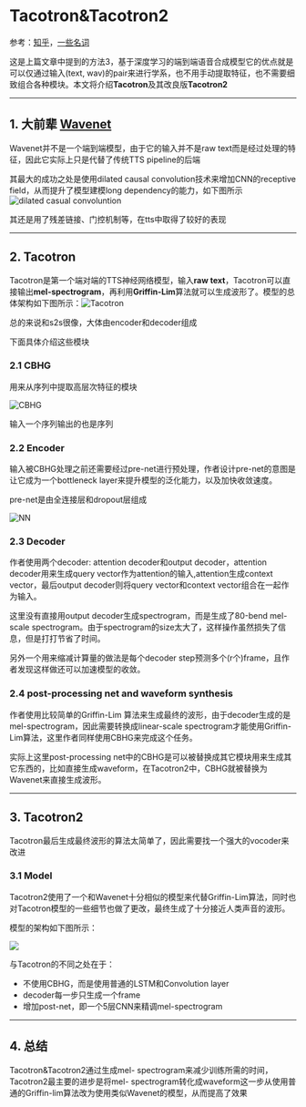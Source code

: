 # Tacotron&Tacotron2

参考：[知乎](https://zhuanlan.zhihu.com/p/101064153?utm_source=wechat_session&utm_medium=social&utm_oi=651550372523675648&accessToken=eyJhbGciOiJIUzI1NiIsImtpZCI6ImRlZmF1bHQiLCJ0eXAiOiJKV1QifQ.eyJleHAiOjE3NDk5MDI3MzgsImZpbGVHVUlEIjoiOGhHM0RWVEdXdFJSdmt2OCIsImlhdCI6MTc0OTkwMjQzOCwiaXNzIjoidXBsb2FkZXJfYWNjZXNzX3Jlc291cmNlIiwicGFhIjoiYWxsOmFsbDoiLCJ1c2VySWQiOi05MTQ4NzU1MTc5fQ.xTzK549qxnm3tjvtd76h-XSuAtcjPloSg3omVhoYKJ4)，[一些名词](https://zhuanlan.zhihu.com/p/99122527)

这是上篇文章中提到的方法3，基于深度学习的端到端语音合成模型它的优点就是可以仅通过输入(text, wav)的pair来进行学系，也不用手动提取特征，也不需要细致组合各种模块。本文将介绍**Tacotron**及其改良版**Tacotron2**

---

## 1. 大前辈 [Wavenet](https://en.wikipedia.org/wiki/WaveNet)

 Wavenet并不是一个端到端模型，由于它的输入并不是raw text而是经过处理的特征，因此它实际上只是代替了传统TTS pipeline的后端

其最大的成功之处是使用dilated causal convolution技术来增加CNN的receptive field，从而提升了模型建模long dependency的能力，如下图所示![dilated casual convoluntion](https://upload.wikimedia.org/wikipedia/en/8/8b/WaveNet_animation.gif)

其还是用了残差链接、门控机制等，在tts中取得了较好的表现

---

## 2. Tacotron

Tacotron是第一个端对端的TTS神经网络模型，输入**raw text**，Tacotron可以直接输出**mel-spectrogram**，再利用**Griffin-Lim**算法就可以生成波形了。模型的总体架构如下图所示：![Tacotron](https://pic2.zhimg.com/v2-2f24ef52b9698852c415aea074f901d5_1440w.jpg)

总的来说和s2s很像，大体由encoder和decoder组成

下面具体介绍这些模块

### 2.1 CBHG

用来从序列中提取高层次特征的模块

![CBHG](https://picx.zhimg.com/v2-5b826f2065171228fa1e0cded2e43d33_1440w.jpg)

输入一个序列输出的也是序列

### 2.2 Encoder

输入被CBHG处理之前还需要经过pre-net进行预处理，作者设计pre-net的意图是让它成为一个bottleneck layer来提升模型的泛化能力，以及加快收敛速度。

pre-net是由全连接层和dropout层组成

![NN](https://pic2.zhimg.com/v2-7530fc1123838af2772b5f9f0baed88f_1440w.jpg)

### 2.3 Decoder

作者使用两个decoder: attention decoder和output decoder，attention decoder用来生成query vector作为attention的输入,attention生成context vector，最后output decoder则将query vector和context vector组合在一起作为输入。

这里没有直接用output decoder生成spectrogram，而是生成了80-bend mel-scale spectrogram。由于spectrogram的size太大了，这样操作虽然损失了信息，但是打打节省了时间。

另外一个用来缩减计算量的做法是每个decoder step预测多个(r个)frame，且作者发现这样做还可以加速模型的收敛。

### 2.4 post-processing net and waveform synthesis

作者使用比较简单的Griffin-Lim 算法来生成最终的波形，由于decoder生成的是mel-spectrogram，因此需要转换成linear-scale spectrogram才能使用Griffin-Lim算法，这里作者同样使用CBHG来完成这个任务。

实际上这里post-processing net中的CBHG是可以被替换成其它模块用来生成其它东西的，比如直接生成waveform，在Tacotron2中，CBHG就被替换为Wavenet来直接生成波形。

---

## 3. Tacotron2

Tacotron最后生成最终波形的算法太简单了，因此需要找一个强大的vocoder来改进

### 3.1 Model

Tacotron2使用了一个和Wavenet十分相似的模型来代替Griffin-Lim算法，同时也对Tacotron模型的一些细节也做了更改，最终生成了十分接近人类声音的波形。

模型的架构如下图所示：

![](https://pic3.zhimg.com/v2-0834e55127954fa0233b1abcdbec443c_1440w.jpg)

与Tacotron的不同之处在于：

- 不使用CBHG，而是使用普通的LSTM和Convolution layer
- decoder每一步只生成一个frame
- 增加post-net，即一个5层CNN来精调mel-spectrogram

---

## 4. 总结

Tacotron&Tacotron2通过生成mel- spectrogram来减少训练所需的时间，Tacotron2最主要的进步是将mel- spectrogram转化成waveform这一步从使用普通的Griffin-lim算法改为使用类似Wavenet的模型，从而提高了效果